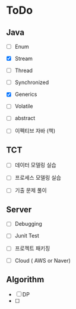 # ToDo



## Java

- [ ] Enum
- [x] Stream
- [ ] Thread
- [ ] Synchronized
- [x] Generics
- [ ] Volatile
- [ ] abstract
- [ ] 이펙티브 자바 (책)



## TCT

- [ ] 데이터 모델링 실습
- [ ] 프로세스 모델링 실습
- [ ] 기출 문제 풀이



## Server

- [ ] Debugging
- [ ] Junit Test
- [ ] 프로젝트 패키징
- [ ] Cloud ( AWS or Naver)



## Algorithm

- [ ] DP
- [ ] 







